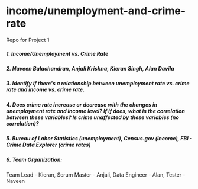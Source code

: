 # income/unemployment-and-crime-rate
Repo for Project 1

##### 1. Income/Unemployment vs. Crime Rate
##### 2. Naveen Balachandran, Anjali Krishna, Kieran Singh, Alan Davila
##### 3. Identify if there's a relationship between unemployment rate vs. crime rate and income vs. crime rate.
##### 4. Does crime rate increase or decrease with the changes in unemployment rate and income level? If if does, what is the correlation between these variables? Is crime unaffected by these variables (no correlation)?
##### 5. Bureau of Labor Statistics (unemployment), Census.gov (income), FBI - Crime Data Explorer (crime rates)
##### 6. Team Organization:
   Team Lead - Kieran,
   Scrum Master - Anjali,
   Data Engineer - Alan,
   Tester - Naveen
